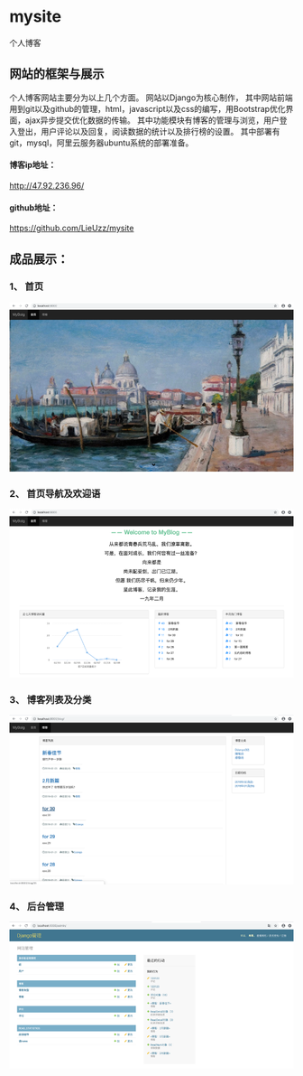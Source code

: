 # mysite
个人博客

## 网站的框架与展示

个人博客网站主要分为以上几个方面。
网站以Django为核心制作，
其中网站前端用到git以及github的管理，html，javascript以及css的编写，用Bootstrap优化界面，ajax异步提交优化数据的传输。
其中功能模块有博客的管理与浏览，用户登入登出，用户评论以及回复，阅读数据的统计以及排行榜的设置。
其中部署有git，mysql，阿里云服务器ubuntu系统的部署准备。

 
#### 博客ip地址：
http://47.92.236.96/

#### github地址：
https://github.com/LieUzz/mysite

## 成品展示：
### 1、	首页 
![image](https://github.com/LieUzz/mysite/blob/master/readme_source/pic1.png)
      

### 2、	首页导航及欢迎语 
![image](https://github.com/LieUzz/mysite/blob/master/readme_source/pic2.png)

### 3、	博客列表及分类 
![image](https://github.com/LieUzz/mysite/blob/master/readme_source/pic3.png)

### 4、	后台管理 
![image](https://github.com/LieUzz/mysite/blob/master/readme_source/pic4.png)
